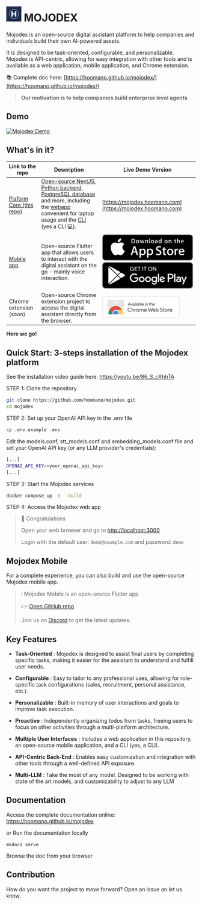 # ![mojodex](/webapp/public/images/logo/mojodex_logo_4040.png) MOJODEX

Mojodex is an open-source digital assistant platform to help companies and individuals build their own AI-powered assets.

It is designed to be task-oriented, configurable, and personalizable. Mojodex is API-centric, allowing for easy integration with other tools and is available as a web application, mobile application, and Chrome extension.

📚 Complete doc here: [https://hoomano.github.io/mojodex/](https://hoomano.github.io/mojodex/)

> __Our motivation is to help companies build enterprise level agents__

## Demo

[![Mojodex Demo](https://img.youtube.com/vi/9m7AZdd5Qyw/0.jpg)](https://www.youtube.com/watch?v=9m7AZdd5Qyw)

## What's in it?

| Link to the repo                                               | Description                                                                                                                                                     | Live Demo Version                                                                                                                                                                                                                         |
| -------------------------------------------------------------- | --------------------------------------------------------------------------------------------------------------------------------------------------------------- | ----------------------------------------------------------------------------------------------------------------------------------------------------------------------------------------------------------------------------------------- |
| [Plaform Core (this repo)](https://github.com/hoomano/mojodex) | [Open-source NextJS](/webapp), [Python backend](backend), [PostgreSQL database](/pgsql) and more, including the [webapp](/webapp/) convenient for laptop usage and the [CLI](/cli) (yes a CLI 💻). | [https://mojodex.hoomano.com](https://mojodex.hoomano.com)                                                                                                                                                                                |
| [Mobile app](https://github.com/hoomano/mojodex_mobile)        | Open-source Flutter app that allows users to interact with the digital assistant on the go - mainly voice interaction.                                          | [![App Store](/webapp/public/images/app_store.svg)](https://apps.apple.com/fr/app/mojodex/id6446367743) [![Google Play](/webapp/public/images/google_play.svg)](https://play.google.com/store/apps/details?id=com.hoomano.mojodex_mobile) |
| Chrome extension (soon)                                        | Open-source Chrome extension project to access the digital assistant directly from the browser.                                                                 | [![Chrome Web Store](/docs/images/chrome_web_store.png)](https://chromewebstore.google.com/detail/mojodex/jagemmajllamdahinjidkopehkffbkho)                                                                                               |

__Here we go!__

## Quick Start: 3-steps installation of the Mojodex platform

See the installation video guide here: https://youtu.be/86_S_cXhhTA

STEP 1: Clone the repository

```bash
git clone https://github.com/hoomano/mojodex.git
cd mojodex
```

STEP 2: Set up your OpenAI API key in the .env file

```bash
cp .env.example .env
```
Edit the models.conf, stt_models.conf and embedding_models.conf file and set your OpenAI API key (or any LLM provider's credentials):

```bash
[...]
OPENAI_API_KEY=<your_openai_api_key>
[...]
```


STEP 3: Start the Mojodex services

```bash
docker compose up -d --build
```

STEP 4: Access the Mojodex web app

> 🎉 Congratulations
> 
> Open your web browser and go to [http://localhost:3000](http://localhost:3000)
> 
> Login with the default user: `demo@example.com` and password: `demo`


## Mojodex Mobile

For a complete experience, you can also build and use the open-source Mojodex mobile app.

> ℹ Mojodex Mobile is an open-source Flutter app
>
> 👉 [Open GitHub repo](https://github.com/hoomano/mojodex_mobile)
>
> Join us on [Discord](https://discord.gg/zJhWkwyS) to get the latest updates.

## Key Features

- **Task-Oriented** : Mojodex is designed to assist final users by completing specific tasks, making it easier for the assistant to understand and fulfill user needs.

- **Configurable** : Easy to tailor to any professional uses, allowing for role-specific task configurations (sales, recruitment, personal assistance, etc.).

- **Personalizable** : Built-in memory of user interactions and goals to improve task execution.

- **Proactive** : Independently organizing todos from tasks, freeing users to focus on other activities through a multi-platform architecture.

- **Multiple User Interfaces** : Includes a web application in this repository, an open-source mobile application, and a CLI (yes, a CLI).

- **API-Centric Back-End** : Enables easy customization and integration with other tools through a well-defined API exposure.

- **Multi-LLM** : Take the most of any model. Designed to be working with state of the art models, and customizability to adjust to any LLM

## Documentation

Access the complete documentation online: https://hoomano.github.io/mojodex

or Run the documentation locally

```
mkdocs serve
```

Browse the doc from your browser

## Contribution

How do you want the project to move forward? 
Open an issue an let us know.
